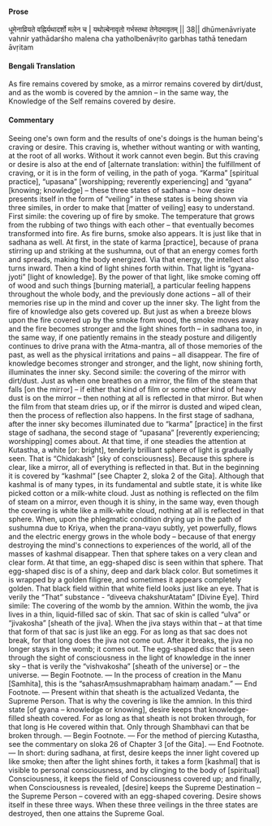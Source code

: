 #### Prose 

धूमेनाव्रियते वह्निर्यथादर्शो मलेन च |
यथोल्बेनावृतो गर्भस्तथा तेनेदमावृतम् || 38||
dhūmenāvriyate vahnir yathādarśho malena cha
yatholbenāvṛito garbhas tathā tenedam āvṛitam

 #### Bengali Translation 

As fire remains covered by smoke, as a mirror remains covered by dirt/dust, and as the womb is covered by the amnion – in the same way, the Knowledge of the Self remains covered by desire.

 #### Commentary 

Seeing one's own form and the results of one's doings is the human being's craving or desire. This craving is, whether without wanting or with wanting, at the root of all works. Without it work cannot even begin. But this craving or desire is also at the end of [alternate translation: within] the fulfillment of craving, or it is in the form of veiling, in the path of yoga. “Karma” [spiritual practice], “upasana” [worshipping; reverently experiencing] and “gyana” [knowing; knowledge] – these three states of sadhana – how desire presents itself in the form of “veiling” in these states is being shown via three similes, in order to make that [matter of veiling] easy to understand. First simile: the covering up of fire by smoke. The temperature that grows from the rubbing of two things with each other – that eventually becomes transformed into fire. As fire burns, smoke also appears. It is just like that in sadhana as well. At first, in the state of karma [practice], because of prana stirring up and striking at the sushumna, out of that an energy comes forth and spreads, making the body energized. Via that energy, the intellect also turns inward. Then a kind of light shines forth within. That light is “gyana-jyoti” [light of knowledge]. By the power of that light, like smoke coming  off of wood and such things [burning material], a particular feeling happens throughout the whole body, and the previously done actions – all of their memories rise up in the mind and cover up the inner sky. The light from the fire of knowledge also gets covered up. But just as when a breeze blows upon the fire covered up by the smoke from wood, the smoke moves away and the fire becomes stronger and the light shines forth – in sadhana too, in the same way, if one patiently remains in the steady posture and diligently continues to drive prana with the Atma-mantra, all of those memories of the past, as well as the physical irritations and pains – all disappear. The fire of knowledge becomes stronger and stronger, and the light, now shining forth, illuminates the inner sky. Second simile: the covering of the mirror with dirt/dust. Just as when one breathes on a mirror, the film of the steam that falls [on the mirror] – if either that kind of film or some other kind of heavy dust is on the mirror – then nothing at all is reflected in that mirror. But when the film from that steam dries up, or if the mirror is dusted and wiped clean, then the process of reflection also happens. In the first stage of sadhana, after the inner sky becomes illuminated due to “karma” [practice] in the first stage of sadhana, the second stage of “upasana” [reverently experiencing; worshipping] comes about. At that time, if one steadies the attention at Kutastha, a white [or: bright], tenderly brilliant sphere of light is gradually seen. That is “Chidakash” [sky of consciousness]. Because this sphere is clear, like a mirror, all of everything is reflected in that. But in the beginning it is covered by “kashmal” [see Chapter 2, sloka 2 of the Gita]. Although that kashmal is of many types, in its fundamental and subtle state, it is white like picked cotton or a milk-white cloud. Just as nothing is reflected on the film of steam on a mirror, even though it is shiny, in the same way, even though the covering is white like a milk-white cloud, nothing at all is reflected in that sphere. When, upon the phlegmatic condition drying up in the path of sushumna due to Kriya, when the prana-vayu subtly, yet powerfully, flows and the electric energy grows in the whole body – because of that energy destroying the mind's connections to experiences of the world, all of the masses of kashmal disappear. Then that sphere takes on a very clean and clear form. At that time, an egg-shaped disc is seen within that sphere. That egg-shaped disc is of a shiny, deep and dark black color. But sometimes it is wrapped by a golden filigree, and sometimes it appears completely golden. That black field within that white field looks just like an eye. That is verily the “That” substance - “diveeva chakshurAtatam” [Divine Eye]. Third simile: The covering of the womb by the amnion. Within the womb, the jiva lives in a thin, liquid-filled sac of skin. That sac of skin is called “ulva” or “jivakosha” [sheath of the jiva]. When the jiva stays within that – at that time that form of that sac is just like an egg. For as long as that sac does not break, for that long does the jiva not come out. After it breaks, the jiva no longer stays in the womb; it comes out. The egg-shaped disc that is seen through the sight of consciousness in the light of knowledge in the inner sky – that is verily the “vishvakosha” [sheath of the universe] or – the universe. — Begin Footnote. — In the process of creation in the Manu [Samhita], this is the “sahasrAṃsushmaprabhaṃ haimaṃ anadam.” — End Footnote. — Present within that sheath is the actualized Vedanta, the Supreme Person. That is why the covering is like the amnion. In this third state [of gyana – knowledge or knowing], desire keeps that knowledge-filled sheath covered. For as long as that sheath is not broken through, for that long is He covered within that. Only through Shambhavi can that be broken through.  — Begin Footnote. — For the method of piercing Kutastha, see the commentary on sloka 26 of Chapter 3 [of the Gita]. — End Footnote. — In short: during sadhana, at first, desire keeps the inner light covered up like smoke; then after the light shines forth, it takes a form [kashmal] that is visible to personal consciousness, and by clinging to the body of [spiritual] Consciousness, it keeps the field of Consciousness covered up; and finally, when Consciousness is revealed, [desire] keeps the Supreme Destination – the Supreme Person – covered with an egg-shaped covering. Desire shows itself in these three ways. When these three veilings in the three states are destroyed, then one attains the Supreme Goal.
